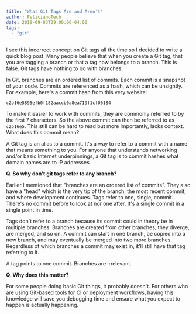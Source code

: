 ```yaml
---
title: "What Git Tags Are and Aren't"
author: FelicianoTech
date: 2019-09-03T09:00:00-04:00
tags:
  - "git"
---
```


I see this incorrect concept on Git tags all the time so I decided to write a quick blog post.
Many people believe that when you create a Git tag, that you are tagging a branch or that a tag now belongs to a branch.
This is false.
Git tags have nothing to do with branches.

<!--more-->

In Git, branches are an ordered list of commits.
Each commit is a snapshot of your code.
Commits are referenced as a hash, which can be unsightly.
For example, here's a commit hash from this very website:

```
c2b16e5895efb0f182aaccb0a8ea719f1cf06184
```

To make it easier to work with commits, they are commonly referred to by the first 7 characters.
So the above commit can then be referred to as `c2b16e5`.
This still can be hard to read but more importantly, lacks context.
What does this commit mean?

A Git tag is an alias to a commit.
It's a way to refer to a commit with a name that means something to you.
For anyone that understands networking and/or basic Internet underpinnings, a Git tag is to commit hashes what domain names are to IP addresses.

**Q. So why don't git tags refer to any branch?**

Earlier I mentioned that "branches are an ordered list of commits".
They also have a "head" which is the very tip of the branch, the most recent commit, and where development continues.
Tags refer to one, single, commit.
There's no commit before to look at nor one after.
It's a single commit in a single point in time.

Tags don't refer to a branch because its commit could in theory be in multiple branches.
Branches are created from other branches, they diverge, are merged, and so on.
A commit can start in one branch, be copied into a new branch, and may eventually be merged into two more branches.
Regardless of which branches a commit may exist in, it'll still have that tag referring to it.

A tag points to one commit.
Branches are irrelevant.

**Q. Why does this matter?**

For some people doing basic Git things, it probably doesn't.
For others who are using Git-based tools for CI or deployment workflows, having this knowledge will save you debugging time and ensure what you expect to happen is actually happening.
